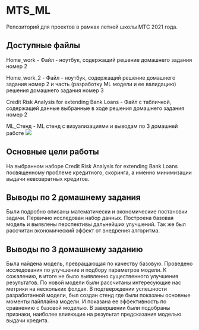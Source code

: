 # MTS_ML
Репозиторий для проектов в рамках летней школы МТС 2021 года.

## Доступные файлы
Home_work - Файл - ноутбук, содержащий решение домашнего задания номер 2


Home_work_2 - Файл - ноутбук, содержащий решение домашнего задания номер 2 и часть (разработку ML модели и ее валидацию) решения домашнего задания номер 3


Credit Risk Analysis for extending Bank Loans - Файл с табличкой, содержащей данные выбранные в ходе решения домашнего задания номер 2


ML_Стенд - ML стенд с визуализациями и выводам по 3 домашней работе [<img src=https://colab.research.google.com/assets/colab-badge.svg>](https://colab.research.google.com/github/lnetw/MTS_ML/blob/main/ML_Стенд.ipynb)

## Основные цели работы
На выбранном наборе Credit Risk Analysis for extending Bank Loans посвященному проблеме кредитного, скоринга, а именно минимизации выдачи невозвратных кредитов.

## Выводы по 2 домашнему задания
Были подробно описаны математически и экономические постановки задачи. Первично исследован набор данных. Построена базовая модель и выявлены перспективы дальнейших улучшений. Так же был рассчитан экономический эффект от внедрения алгоритма.

## Выводы по 3 домашнему заданию
Была найдена модель, превращающая по качеству базовую. Проведено исследования по улучшение и подбору параметров модели. К сожалению, в итоге не было выявленно существенного улучшения результатов. По новой модели были рассчитаны интересующие нас метрики на нескольких фолдах. В подтверждении успешности разработанной модели, был создан стенд где были показаны основные моменты пайплайна модели. И показана ее эффективность по сравнению с базовой моделью. В завершении были подобраны признаки, наиболее влияющие на результат предсказания моделью выдачи кредита.
